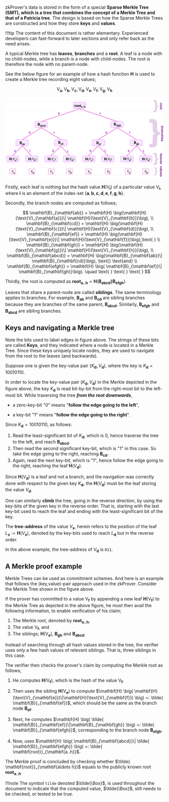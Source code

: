 zkProver's data is stored in the form of a special **Sparse Merkle Tree (SMT), which is a tree that combines the concept of a Merkle Tree and that of a Patricia tree**. The design is based on how the Sparse Merkle Trees are constructed and how they store **keys** and **values**.

!!!tip
    The content of this document is rather elementary. Experienced developers can fast-forward to later sections and only refer back as the need arises.

A typical Merkle tree has **leaves**, **branches** and a **root**. A leaf is a node with no child-nodes, while a branch is a node with child-nodes. The root is therefore the node with no parent-node.

See the below figure for an example of how a hash function $\mathbf{H}$ is used to create a Merkle tree recording eight values;

$$
\text{V}_{\mathbf{a}}, \text{V}_{\mathbf{b}}, \text{V}_{\mathbf{c}}, \text{V}_{\mathbf{d}}, \text{V}_{\mathbf{e}}, \text{V}_{\mathbf{f}}, \text{V}_{\mathbf{g}}, \text{V}_{\mathbf{h}}
$$

![A Merkle Tree Example](../../../img/zkEVM/fig2-mkl-tree-gen.png)

Firstly, each leaf is nothing but the hash value $\mathbf{H}(\text{V}_{\mathbf{i}})$ of a particular value $\text{V}_{\mathbf{i}}$, where $\mathbf{i}$ is an element of the index-set $\{ \mathbf{a}, \mathbf{b}, \mathbf{c}, \mathbf{d}, \mathbf{e}, \mathbf{f}, \mathbf{g}, \mathbf{h} \}$.

Secondly, the branch nodes are computed as follows;

$$
\mathbf{B}_{\mathbf{ab}} = \mathbf{H} \big(\mathbf{H}(\text{V}_{\mathbf{a}})\| \mathbf{H}(\text{V}_{\mathbf{b}})\big), \\
\mathbf{B}_{\mathbf{cd}} = \mathbf{H} \big(\mathbf{H}(\text{V}_{\mathbf{c}})\| \mathbf{H}(\text{V}_{\mathbf{d}})\big), \\  
\mathbf{B}_{\mathbf{ef}} = \mathbf{H} \big(\mathbf{H}(\text{V}_{\mathbf{e}})\| \mathbf{H}(\text{V}_{\mathbf{f}})\big),\text{ } \\  
\mathbf{B}_{\mathbf{gh}} = \mathbf{H} \big(\mathbf{H}(\text{V}_{\mathbf{g}})\| \mathbf{H}(\text{V}_{\mathbf{h}})\big), \\
\mathbf{B}_{\mathbf{abcd}} = \mathbf{H} \big(\mathbf{B}_{\mathbf{ab}}\| \mathbf{B}_{\mathbf{cd}}\big), \text{}  \text{and} \\
\mathbf{B}_{\mathbf{efgh}} = \mathbf{H} \big( \mathbf{B}_{\mathbf{ef}}\| \mathbf{B}_{\mathbf{gh}}\big). \quad \text{ } \text{ } \text{ }
$$

Thirdly, the root is computed as $\mathbf{root}_{\mathbf{a..h}} = \mathbf{H} \big(\mathbf{B}_{\mathbf{abcd}}\| \mathbf{B}_{\mathbf{efgh}} \big)$.

Leaves that share a parent-node are called **siblings**. The same terminology applies to branches. For example, $\mathbf{B}_{\mathbf{ab}}$ and $\mathbf{B}_{\mathbf{cd}}$ are sibling branches because they are branches of the same parent, $\mathbf{B}_{\mathbf{abcd}}$. Similarly, $\mathbf{B}_{\mathbf{efgh}}$ and $\mathbf{B}_{\mathbf{abcd}}$ are sibling branches.

## Keys and navigating a Merkle tree

Note the bits used to label edges in figure above. The strings of these bits are called **Keys**, and they indicated where a node is located in a Merkle Tree. Since these keys uniquely locate nodes, they are used to navigate from the root to the leaves (and backwards).

Suppose one is given the key-value pair $( K_{\mathbf{d}} , V_{\mathbf{d}})$, where the key is $K_{\mathbf{d}} = 10010110$.

In order to locate the key-value pair $( K_{\mathbf{d}} , V_{\mathbf{d}})$ in the Merkle depicted in the figure above, the key $K_{\mathbf{d}}$ is read bit-by-bit from the right-most bit to the left-most bit. While traversing the tree ***from the root downwards***,

- a zero-key-bit "$0$" means "**follow the edge going to the left**",

- a key-bit "$1$" means "**follow the edge going to the right**".

Since $K_{\mathbf{d} } = 10010110$, as follows:

1. Read the least-significant bit of $K_{\mathbf{d}}$, which is $0$, hence traverse the tree to the left, and reach $\mathbf{B_{abcd}}$.
2. Then read the second significant key-bit, which is "$1$" in this case. So take the edge going to the right, reaching $\mathbf{B_{cd}}$.
3. Again, read the next key-bit, which is "$1$", hence follow the edge going to the right, reaching the leaf $\mathbf{H}( V_{\mathbf{d}} )$.

Since $\mathbf{H}( V_{\mathbf{d}})$ is a leaf and not a branch, and the navigation was correctly done with respect to the given key $K_{\mathbf{d}}$, the $\mathbf{H}( V_{\mathbf{d}})$ must be the leaf storing the value $V_{\mathbf{d}}$.

One can similarly **climb** the tree, going in the reverse direction, by using the key-bits of the given key in the reverse order. That is, starting with the last key-bit used to reach the leaf and ending with the least-significant bit of the key.

The **tree-address** of the value $V_{\mathbf{x}}$, herein refers to the position of the leaf $L_{\mathbf{x}} := \mathbf{H}( V_{\mathbf{x}})$, denoted by the key-bits used to reach $L_{\mathbf{d}}$ but in the reverse order.

In the above example, the tree-address of $V_{\mathbf{d}}$ is `011`.

## A Merkle proof example

Merkle Trees can be used as commitment schemes. And here is an example that follows the (key,value)-pair approach used in the zkProver. Consider the Merkle Tree shown in the figure above.

If the prover has committed to a value $\text{V}_{\mathbf{f}}$ by appending a new leaf $\mathbf{H}(\text{V}_{\mathbf{f}})$ to the Merkle Tree as depicted in the above figure, he must then avail the following information, to enable verification of his claim;

1. The Merkle root, denoted by $\mathbf{root}_{\mathbf{a..h}}$,
2. The value $\text{V}_{\mathbf{f}}$, and
3. The siblings; $\mathbf{H}(\text{V}_{\mathbf{e}})$, $\mathbf{B}_{\mathbf{gh}}$ and $\mathbf{B}_{\mathbf{abcd}}$.

Instead of searching through all hash values stored in the tree, the verifier uses only a few hash values of relevant siblings. That is, three siblings in this case.

The verifier then checks the prover's claim by computing the Merkle root as follows;

1. He computes $\mathbf{H}(\text{V}_{\mathbf{f}})$, which is the hash of the value $\text{V}_{\mathbf{f}}$.

2. Then uses the sibling $\mathbf{H}(\text{V}_{\mathbf{e}})$ to compute  $\mathbf{H} \big( \mathbf{H}(\text{V}_{\mathbf{e}})\|\mathbf{H}(\text{V}_{\mathbf{f}}) \big) =: \tilde{ \mathbf{B}}_{\mathbf{ef}}$, which should be the same as the branch node $\mathbf{B}_{\mathbf{ef}}$.

3. Next, he computes  $\mathbf{H} \big( \tilde{ \mathbf{B}}_{\mathbf{ef}}\|\mathbf{B}_{\mathbf{gh}} \big) =: \tilde{ \mathbf{B}}_{\mathbf{efgh}}$, corresponding to the branch node $\mathbf{B}_{\mathbf{efgh}}$.

4. Now, uses $\mathbf{H} \big( \mathbf{B}_{\mathbf{abcd}}\| \tilde{ \mathbf{B}}_{\mathbf{efgh}} \big) =: \tilde{ \mathbf{root}}_{\mathbf{a..h}}$.

The Merkle proof is concluded by checking whether $\tilde{ \mathbf{root}}_{\mathbf{a\dots h}}$ equals to the publicly known root $\mathbf{root}_{\mathbf{a..h}}$.

!!!note
    The symbol `tilde` denoted $\tilde{\Box}$, is used throughout the document to indicate
    that the computed value, $\tilde{\Box}$, still needs to be checked, or tested to be true.
